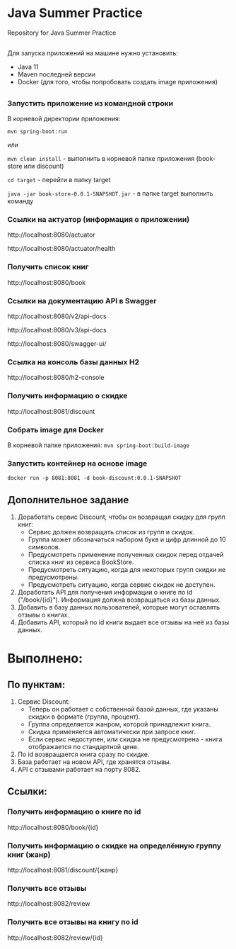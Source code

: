 # Java Summer Practice
Repository for Java Summer Practice

##
Для запуска приложений на машине нужно установить:
- Java 11
- Maven последней версии
- Docker (для того, чтобы попробовать создать image приложения) 
##

### Запустить приложение из командной строки
В корневой директории приложения:

`mvn spring-boot:run`

или

`mvn clean install` - выполнить в корневой папке приложения (book-store или discount)

`cd target` - перейти в папку target

`java -jar book-store-0.0.1-SNAPSHOT.jar` - в папке target выполнить команду


### Ссылки на актуатор (информация о приложении)
http://localhost:8080/actuator

http://localhost:8080/actuator/health

### Получить список книг

http://localhost:8080/book

### Ссылки на документацию API в Swagger
http://localhost:8080/v2/api-docs

http://localhost:8080/v3/api-docs

http://localhost:8080/swagger-ui/

### Ссылка на консоль базы данных H2
http://localhost:8080/h2-console

### Получить информацию о скидке

http://localhost:8081/discount

### Собрать image для Docker 
В корневой папке приложения:
`mvn spring-boot:build-image`

### Запустить контейнер на основе image
`docker run -p 8081:8081 -d book-discount:0.0.1-SNAPSHOT`

## Дополнительное задание
1. Доработать сервис Discount, чтобы он возвращал скидку для групп книг:
   - Сервис должен возвращать список из групп и скидок. 
   - Группа может обозначаться набором букв и цифр длинной до 10 символов.
   - Предусмотреть применение полученных скидок перед отдачей списка книг из сервиса BookStore.
   - Предусмотреть ситуацию, когда для некоторых групп скидки не предусмотрены.
   - Предусмотреть ситуацию, когда сервис скидок не доступен.
2. Доработать API для получения информации о книге по id ("/book/{id}"). Информация должна возвращаться из базы данных. 
3. Добавить в базу данных пользователей, которые могут оставлять отзывы о книгах.
4. Добавить API, который по id книги выдает все отзывы на неё из базы данных.

# Выполнено:

## По пунктам:
1. Сервис Discount:
   - Теперь он работает с собственной базой данных, где указаны скидки в формате (группа, процент).
   - Группа определяется жанром, которой принадлежит книга.
   - Скидка применяется автоматически при запросе книг.
   - Если сервис недоступен, или скидка не предусмотрена - книга отображается по стандартной цене.
2. По id возвращается книга сразу по скидке.
3. База работает на новом API, где хранятся отзывы.
4. API с отзывами работает на порту 8082.

## Ссылки:

### Получить информацию о книге по id
http://localhost:8080/book/{id}

### Получить информацию о скидке на определённую группу книг (жанр)
http://localhost:8081/discount/{жанр}

### Получить все отзывы
http://localhost:8082/review

### Получить все отзывы на книгу по id
http://localhost:8082/review/{id}
